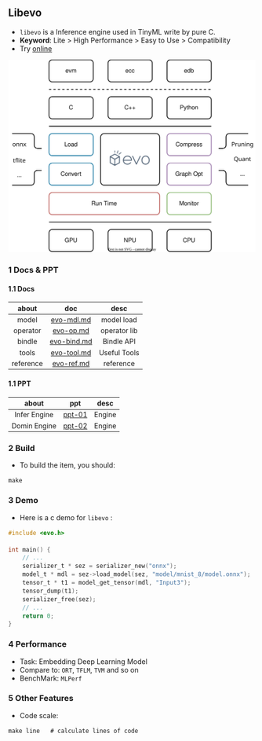 
## Libevo

- `libevo` is a Inference engine used in TinyML write by pure C.
- **Keyword**: Lite > High Performance > Easy to Use > Compatibility
- Try [online](./server)

![evo](./public/evo.svg)


### 1 Docs & PPT

#### 1.1 Docs

|    about    |              doc            |     desc     |
|:-----------:|:---------------------------:|:------------:|
|    model    | [evo-mdl.md](./evo-mdl.md)  |  model load  |
|  operator   | [evo-op.md](./evo-op.md)    | operator lib |
|    bindle   | [evo-bind.md](./evo-bind.md)|  Bindle API  |
|    tools    | [evo-tool.md](./evo-tool.md)|  Useful Tools|
|  reference  | [evo-ref.md](./evo-ref.md)  |  reference   |


#### 1.1 PPT

|     about     |              ppt            |     desc     |
|:-------------:|:---------------------------:|:------------:|
|  Infer Engine |  [ppt-01](./ppt-01.html)    |    Engine    |
|  Domin Engine |  [ppt-02](./ppt-02.html)    |    Engine    |


### 2 Build

- To build the item, you should:

```shell
make
```


### 3 Demo

- Here is a c demo for `libevo` :

```c
#include <evo.h>

int main() {
    // ...
    serializer_t * sez = serializer_new("onnx");
    model_t * mdl = sez->load_model(sez, "model/mnist_8/model.onnx");
    tensor_t * t1 = model_get_tensor(mdl, "Input3");
    tensor_dump(t1);
    serializer_free(sez);
    // ...
    return 0;
}
```

### 4 Performance

- Task: Embedding Deep Learning Model
- Compare to: `ORT`, `TFLM`, `TVM` and so on
- BenchMark: `MLPerf`



### 5 Other Features

- Code scale:

```shell
make line   # calculate lines of code
```